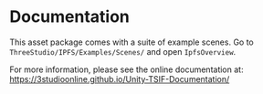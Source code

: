 # Documentation

This asset package comes with a suite of example scenes.
Go to `ThreeStudio/IPFS/Examples/Scenes/` and open `IpfsOverview`.

For more information, please see the online documentation at: https://3studioonline.github.io/Unity-TSIF-Documentation/


